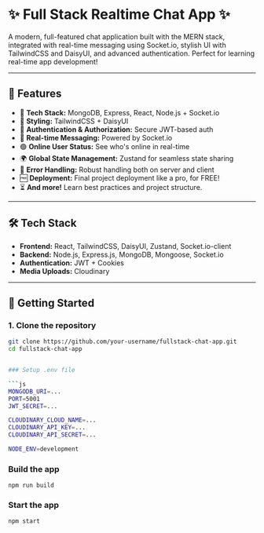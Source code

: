 # ✨ Full Stack Realtime Chat App ✨

A modern, full-featured chat application built with the MERN stack, integrated with real-time messaging using Socket.io, stylish UI with TailwindCSS and DaisyUI, and advanced authentication. Perfect for learning real-time app development!

---

## 🚀 Features

- 🌟 **Tech Stack:** MongoDB, Express, React, Node.js + Socket.io
- 🎨 **Styling:** TailwindCSS + DaisyUI
- 🔐 **Authentication & Authorization:** Secure JWT-based auth
- 💬 **Real-time Messaging:** Powered by Socket.io
- 🟢 **Online User Status:** See who's online in real-time
- 🌍 **Global State Management:** Zustand for seamless state sharing
- 🧼 **Error Handling:** Robust handling both on server and client
- 🆓 **Deployment:** Final project deployment like a pro, for FREE!
- ⏳ **And more!** Learn best practices and project structure.

---

## 🛠️ Tech Stack

- **Frontend:** React, TailwindCSS, DaisyUI, Zustand, Socket.io-client
- **Backend:** Node.js, Express.js, MongoDB, Mongoose, Socket.io
- **Authentication:** JWT + Cookies
- **Media Uploads:** Cloudinary

---

## 🔧 Getting Started

### 1. Clone the repository

```bash
git clone https://github.com/your-username/fullstack-chat-app.git
cd fullstack-chat-app


### Setup .env file

```js
MONGODB_URI=...
PORT=5001
JWT_SECRET=...

CLOUDINARY_CLOUD_NAME=...
CLOUDINARY_API_KEY=...
CLOUDINARY_API_SECRET=...

NODE_ENV=development
```

### Build the app

```shell
npm run build
```

### Start the app

```shell
npm start
```
